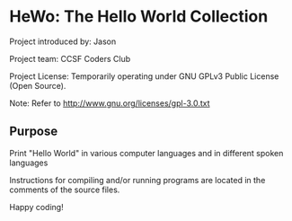 HeWo: The Hello World Collection
====

Project introduced by: Jason

Project team: CCSF Coders Club

Project License: Temporarily operating under GNU GPLv3 Public License (Open Source).

Note: Refer to http://www.gnu.org/licenses/gpl-3.0.txt

Purpose
----
Print "Hello World" in various computer languages and in different spoken languages

Instructions for compiling and/or running programs are located in the comments
of the source files.

Happy coding!
